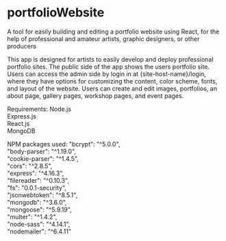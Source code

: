 # portfolioWebsite
A tool for easily building and editing a portfolio website using React, for the help of professional and amateur artists, graphic designers, or other producers  
  
This app is designed for artists to easily develop and deploy professional portfolio sites. The public side of the app shows the users portfolio site. Users can access the admin side by login in at {site-host-name}/login, where they have options for customizing the content, color scheme, fonts, and layout of the website. Users can create and edit images, portfolios, an about page, gallery pages, workshop pages, and event pages.

Requirements:
  Node.js  
  Express.js  
  React.js  
  MongoDB  
  
NPM packages used:
  "bcrypt": "^5.0.0",  
  "body-parser": "^1.19.0",  
  "cookie-parser": "^1.4.5",  
  "cors": "^2.8.5",  
  "express": "^4.16.3",  
  "filereader": "^0.10.3",  
  "fs": "0.0.1-security",  
  "jsonwebtoken": "^8.5.1",  
  "mongodb": "^3.6.0",  
  "mongoose": "^5.9.19",  
  "multer": "^1.4.2",  
  "node-sass": "^4.14.1",  
  "nodemailer": "^6.4.11"  
